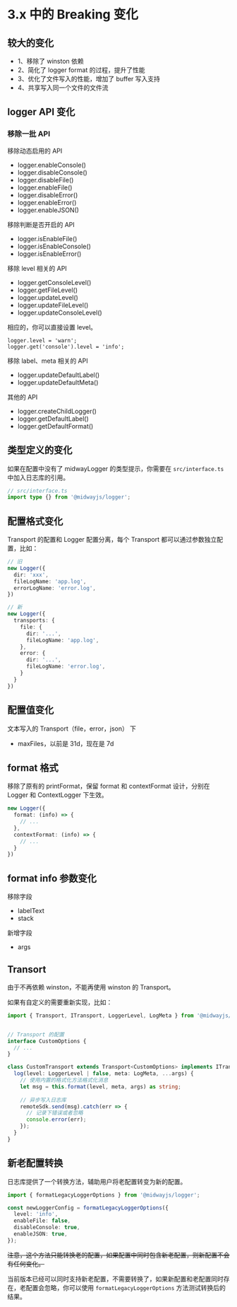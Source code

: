 # 3.x 中的 Breaking 变化

## 较大的变化

- 1、移除了 winston 依赖
- 2、简化了 logger format 的过程，提升了性能
- 3、优化了文件写入的性能，增加了 buffer 写入支持
- 4、共享写入同一个文件的文件流


## logger API 变化

### 移除一批 API

移除动态启用的 API

- logger.enableConsole()
- logger.disableConsole()
- logger.disableFile()
- logger.enableFile()
- logger.disableError()
- logger.enableError()
- logger.enableJSON()

移除判断是否开启的 API

- logger.isEnableFile()
- logger.isEnableConsole()
- logger.isEnableError()

移除 level 相关的 API

- logger.getConsoleLevel()
- logger.getFileLevel()
- logger.updateLevel()
- logger.updateFileLevel()
- logger.updateConsoleLevel()

相应的，你可以直接设置 level。

```typscript
logger.level = 'warn';
logger.get('console').level = 'info';
```

移除 label、meta 相关的 API

- logger.updateDefaultLabel()
- logger.updateDefaultMeta()

其他的 API

- logger.createChildLogger()
- logger.getDefaultLabel()
- logger.getDefaultFormat()

## 类型定义的变化

如果在配置中没有了 midwayLogger 的类型提示，你需要在 `src/interface.ts` 中加入日志库的引用。

```ts
// src/interface.ts
import type {} from '@midwayjs/logger';
```


## 配置格式变化

Transport 的配置和 Logger 配置分离，每个 Transport 都可以通过参数独立配置，比如：

```ts
// 旧
new Logger({
  dir: 'xxx',
  fileLogName: 'app.log',
  errorLogName: 'error.log',
})

// 新
new Logger({
  transports: {
    file: {
      dir: '...',
      fileLogName: 'app.log',
    },
    error: {
      dir: '...',
      fileLogName: 'error.log',
    }
  }
})
```

## 配置值变化

文本写入的 Transport（file，error，json） 下

- maxFiles，以前是 31d，现在是 7d


## format 格式

移除了原有的  printFormat，保留 format 和 contextFormat 设计，分别在 Logger 和 ContextLogger 下生效。

```ts
new Logger({
  format: (info) => {
    // ...
  },
  contextFormat: (info) => {
    // ...
  }
})
```

## format info 参数变化

移除字段

- labelText
- stack


新增字段

- args

## Transort

由于不再依赖 winston，不能再使用 winston 的 Transport。

如果有自定义的需要重新实现，比如：

```ts
import { Transport, ITransport, LoggerLevel, LogMeta } from '@midwayjs/logger';


// Transport 的配置
interface CustomOptions {
  // ...
}

class CustomTransport extends Transport<CustomOptions> implements ITransport {
  log(level: LoggerLevel | false, meta: LogMeta, ...args) {
    // 使用内置的格式化方法格式化消息
    let msg = this.format(level, meta, args) as string;
  
    // 异步写入日志库
    remoteSdk.send(msg).catch(err => {
      // 记录下错误或者忽略
      console.error(err);
    });
  }
}
```

## 新老配置转换

日志库提供了一个转换方法，辅助用户将老配置转变为新的配置。

```ts
import { formatLegacyLoggerOptions } from '@midwayjs/logger';

const newLoggerConfig = formatLegacyLoggerOptions({
  level: 'info',
  enableFile: false,
  disableConsole: true,
  enableJSON: true,
});
```

~~注意，这个方法只能转换老的配置，如果配置中同时包含新老配置，则新配置不会有任何变化。~~

当前版本已经可以同时支持新老配置，不需要转换了，如果新配置和老配置同时存在，老配置会忽略，你可以使用 `formatLegacyLoggerOptions` 方法测试转换后的结果。

